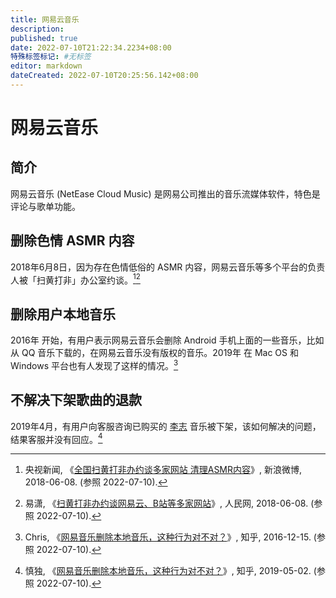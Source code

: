 ```yaml
---
title: 网易云音乐
description:
published: true
date: 2022-07-10T21:22:34.2234+08:00
特殊标签标记: #无标签
editor: markdown
dateCreated: 2022-07-10T20:25:56.142+08:00
---
```


# 网易云音乐

## 简介

网易云音乐 (NetEase Cloud Music) 是网易公司推出的音乐流媒体软件，特色是评论与歌单功能。

## 删除色情 ASMR 内容

2018年6月8日，因为存在色情低俗的 ASMR 内容，网易云音乐等多个平台的负责人被「扫黄打非」办公室约谈。[^vTCpe][^c1009]

[^vTCpe]: 央视新闻, 《[全国扫黄打非办约谈多家网站 清理ASMR内容](https://archive.ph/vTCpe "https://www.weibo.com/2656274875/GkoVW1Gop")》, 新浪微博, 2018-06-08. (参照 2022-07-10).

[^c1009]: 易潇, 《[扫黄打非办约谈网易云、B站等多家网站](https://web.archive.org/web/20210622213510/https://it.people.com.cn/n1/2018/0608/c1009-30046548.html)》, 人民网, 2018-06-08. (参照 2022-07-10).

## 删除用户本地音乐

2016年 开始，有用户表示网易云音乐会删除 Android 手机上面的一些音乐，比如从 QQ 音乐下载的，在网易云音乐没有版权的音乐。2019年 在 Mac OS 和 Windows 平台也有人发现了这样的情况。[^53673866]

[^53673866]: Chris, 《[网易音乐删除本地音乐，这种行为对不对？](https://web.archive.org/web/20220710105545/https://www.zhihu.com/question/53673866)》, 知乎, 2016-12-15. (参照 2022-07-10).

## 不解决下架歌曲的退款

2019年4月，有用户向客服咨询已购买的 [李志][] 音乐被下架，该如何解决的问题，结果客服并没有回应。[^669797116]

[李志]: /people/李志.md

[^669797116]:  慎独, 《[网易音乐删除本地音乐，这种行为对不对？](https://web.archive.org/web/20220710132018/https://www.zhihu.com/question/53673866/answer/669797116)》, 知乎, 2019-05-02. (参照 2022-07-10).


